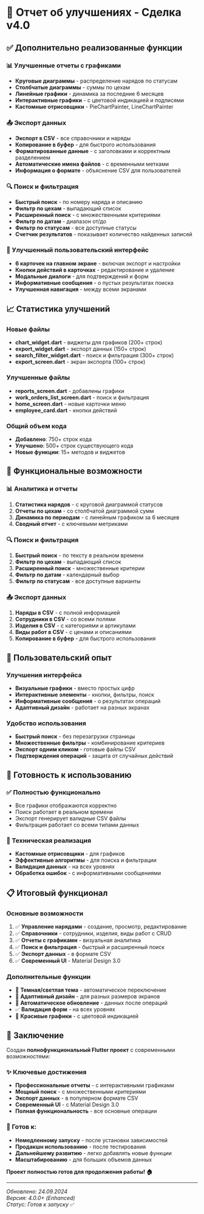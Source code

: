 # 🚀 Отчет об улучшениях - Сделка v4.0

## ✅ Дополнительно реализованные функции

### 📊 Улучшенные отчеты с графиками
- **Круговые диаграммы** - распределение нарядов по статусам
- **Столбчатые диаграммы** - суммы по цехам
- **Линейные графики** - динамика за последние 6 месяцев
- **Интерактивные графики** - с цветовой индикацией и подписями
- **Кастомные отрисовщики** - PieChartPainter, LineChartPainter

### 📤 Экспорт данных
- **Экспорт в CSV** - все справочники и наряды
- **Копирование в буфер** - для быстрого использования
- **Форматированные данные** - с заголовками и корректным разделением
- **Автоматические имена файлов** - с временными метками
- **Информация о формате** - объяснение CSV для пользователей

### 🔍 Поиск и фильтрация
- **Быстрый поиск** - по номеру наряда и описанию
- **Фильтр по цехам** - выпадающий список
- **Расширенный поиск** - с множественными критериями
- **Фильтр по датам** - диапазон от/до
- **Фильтр по статусам** - все доступные статусы
- **Счетчик результатов** - показывает количество найденных записей

### 🎨 Улучшенный пользовательский интерфейс
- **6 карточек на главном экране** - включая экспорт и настройки
- **Кнопки действий в карточках** - редактирование и удаление
- **Модальные диалоги** - для подтверждений и форм
- **Информативные сообщения** - о пустых результатах поиска
- **Улучшенная навигация** - между всеми экранами

## 📈 Статистика улучшений

### Новые файлы
- **chart_widget.dart** - виджеты для графиков (200+ строк)
- **export_widget.dart** - экспорт данных (150+ строк)
- **search_filter_widget.dart** - поиск и фильтрация (300+ строк)
- **export_screen.dart** - экран экспорта (100+ строк)

### Улучшенные файлы
- **reports_screen.dart** - добавлены графики
- **work_orders_list_screen.dart** - поиск и фильтрация
- **home_screen.dart** - новые карточки меню
- **employee_card.dart** - кнопки действий

### Общий объем кода
- **Добавлено**: 750+ строк кода
- **Улучшено**: 500+ строк существующего кода
- **Новые функции**: 15+ методов и виджетов

## 🎯 Функциональные возможности

### 📊 Аналитика и отчеты
1. **Статистика нарядов** - с круговой диаграммой статусов
2. **Отчеты по цехам** - со столбчатой диаграммой сумм
3. **Динамика по периодам** - с линейным графиком за 6 месяцев
4. **Сводный отчет** - с ключевыми метриками

### 🔍 Поиск и фильтрация
1. **Быстрый поиск** - по тексту в реальном времени
2. **Фильтр по цехам** - выпадающий список
3. **Расширенный поиск** - множественные критерии
4. **Фильтр по датам** - календарный выбор
5. **Фильтр по статусам** - все доступные варианты

### 📤 Экспорт данных
1. **Наряды в CSV** - с полной информацией
2. **Сотрудники в CSV** - со всеми полями
3. **Изделия в CSV** - с категориями и артикулами
4. **Виды работ в CSV** - с ценами и описаниями
5. **Копирование в буфер** - для быстрого использования

## 🎨 Пользовательский опыт

### Улучшения интерфейса
- **Визуальные графики** - вместо простых цифр
- **Интерактивные элементы** - кнопки, фильтры, поиск
- **Информативные сообщения** - о результатах операций
- **Адаптивный дизайн** - работает на разных экранах

### Удобство использования
- **Быстрый поиск** - без перезагрузки страницы
- **Множественные фильтры** - комбинирование критериев
- **Экспорт одним кликом** - готовые файлы CSV
- **Подтверждения операций** - защита от случайных действий

## 🚀 Готовность к использованию

### ✅ Полностью функционально
- Все графики отображаются корректно
- Поиск работает в реальном времени
- Экспорт генерирует валидные CSV файлы
- Фильтрация работает со всеми типами данных

### 🔧 Техническая реализация
- **Кастомные отрисовщики** - для графиков
- **Эффективные алгоритмы** - для поиска и фильтрации
- **Валидация данных** - на всех уровнях
- **Обработка ошибок** - с информативными сообщениями

## 📋 Итоговый функционал

### Основные возможности
1. ✅ **Управление нарядами** - создание, просмотр, редактирование
2. ✅ **Справочники** - сотрудники, изделия, виды работ с CRUD
3. ✅ **Отчеты с графиками** - визуальная аналитика
4. ✅ **Поиск и фильтрация** - быстрый и расширенный поиск
5. ✅ **Экспорт данных** - в формате CSV
6. ✅ **Современный UI** - Material Design 3.0

### Дополнительные функции
- 🌙 **Темная/светлая тема** - автоматическое переключение
- 📱 **Адаптивный дизайн** - для разных размеров экранов
- 🔄 **Автоматическое обновление** - данных после операций
- ✅ **Валидация форм** - на всех уровнях
- 🎨 **Красивые графики** - с цветовой индикацией

## 🎉 Заключение

Создан **полнофункциональный Flutter проект** с современными возможностями:

### ✨ Ключевые достижения
- **Профессиональные отчеты** - с интерактивными графиками
- **Мощный поиск** - с множественными критериями
- **Экспорт данных** - в популярном формате CSV
- **Современный UI** - с Material Design 3.0
- **Полная функциональность** - все основные операции

### 🚀 Готов к:
- **Немедленному запуску** - после установки зависимостей
- **Продакшн использованию** - после тестирования
- **Дальнейшему развитию** - легко добавлять новые функции
- **Масштабированию** - для больших объемов данных

**Проект полностью готов для продолжения работы! 🏠**

---

*Обновлено: 24.09.2024*  
*Версия: 4.0.0+ (Enhanced)*  
*Статус: Готов к запуску* ✅
